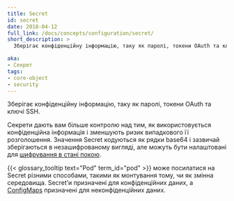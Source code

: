```yaml
---
title: Secret
id: secret
date: 2018-04-12
full_link: /docs/concepts/configuration/secret/
short_description: >
  Зберігає конфіденційну інформацію, таку як паролі, токени OAuth та ключі SSH.

aka:
- Секрет
tags:
- core-object
- security
---
```


Зберігає конфіденційну інформацію, таку як паролі, токени OAuth та ключі SSH.

<!--more-->

Секрети дають вам більше контролю над тим, як використовується конфіденційна інформація і зменшують ризик випадкового її розголошення. Значення Secret кодуються як рядки base64 і зазвичай зберігаються в незашифрованому вигляді, але можуть бути налаштовані для [шифрування в стані покою](/uk/docs/tasks/administer-cluster/encrypt-data/#ensure-all-secrets-are-encrypted).

{{< glossary_tooltip text="Pod" term_id="pod" >}} може посилатися на Secret різними способами, такими як монтування тому, чи як змінна середовища. Secretʼи призначені для конфіденційних даних, а [ConfigMaps](/uk/docs/tasks/configure-pod-container/configure-pod-configmap/) призначені для неконфіденційних даних.
